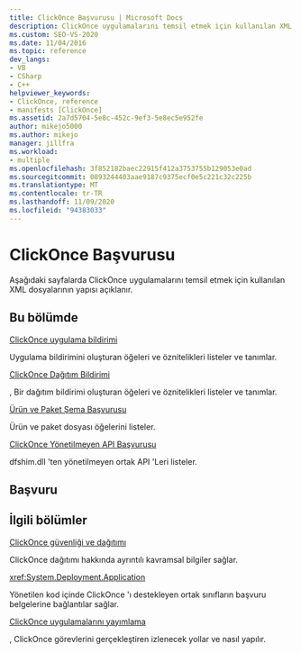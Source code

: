 ```yaml
---
title: ClickOnce Başvurusu | Microsoft Docs
description: ClickOnce uygulamalarını temsil etmek için kullanılan XML dosyalarının yapısını anlamak için bu başvuru makalelerini kullanın.
ms.custom: SEO-VS-2020
ms.date: 11/04/2016
ms.topic: reference
dev_langs:
- VB
- CSharp
- C++
helpviewer_keywords:
- ClickOnce, reference
- manifests [ClickOnce]
ms.assetid: 2a7d5704-5e8c-452c-9ef3-5e8ec5e952fe
author: mikejo5000
ms.author: mikejo
manager: jillfra
ms.workload:
- multiple
ms.openlocfilehash: 3f852182baec22915f412a3753755b129053e0ad
ms.sourcegitcommit: 0893244403aae9187c9375ecf0e5c221c32c225b
ms.translationtype: MT
ms.contentlocale: tr-TR
ms.lasthandoff: 11/09/2020
ms.locfileid: "94383033"
---
```

# <a name="clickonce-reference"></a>ClickOnce Başvurusu
Aşağıdaki sayfalarda ClickOnce uygulamalarını temsil etmek için kullanılan XML dosyalarının yapısı açıklanır.

## <a name="in-this-section"></a>Bu bölümde
 [ClickOnce uygulama bildirimi](../deployment/clickonce-application-manifest.md)

 Uygulama bildirimini oluşturan öğeleri ve öznitelikleri listeler ve tanımlar.

 [ClickOnce Dağıtım Bildirimi](../deployment/clickonce-deployment-manifest.md)

 , Bir dağıtım bildirimi oluşturan öğeleri ve öznitelikleri listeler ve tanımlar.

 [Ürün ve Paket Şema Başvurusu](../deployment/product-and-package-schema-reference.md)

 Ürün ve paket dosyası öğelerini listeler.

 [ClickOnce Yönetilmeyen API Başvurusu](../deployment/clickonce-unmanaged-api-reference.md)

 dfshim.dll 'ten yönetilmeyen ortak API 'Leri listeler.

## <a name="reference"></a>Başvuru

## <a name="related-sections"></a>İlgili bölümler
 [ClickOnce güvenliği ve dağıtımı](../deployment/clickonce-security-and-deployment.md)

 ClickOnce dağıtımı hakkında ayrıntılı kavramsal bilgiler sağlar.

<xref:System.Deployment.Application>

 Yönetilen kod içinde ClickOnce 'ı destekleyen ortak sınıfların başvuru belgelerine bağlantılar sağlar.

 [ClickOnce uygulamalarını yayımlama](../deployment/publishing-clickonce-applications.md)

 , ClickOnce görevlerini gerçekleştiren izlenecek yollar ve nasıl yapılır.